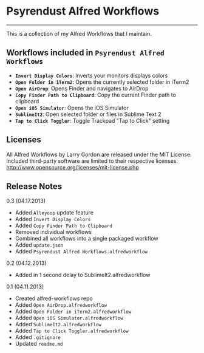 # Psyrendust Alfred Workflows
***
This is a collection of my Alfred Workflows that I maintain.

## Workflows included in `Psyrendust Alfred Workflows`
* **`Invert Display Colors`**: Inverts your monitors displays colors
* **`Open Folder in iTerm2`**: Opens the currently selected folder in iTerm2
* **`Open AirDrop`**: Opens Finder and navigates to AirDrop
* **`Copy Finder Path to Clipboard`**: Copy the current Finder path to clipboard
* **`Open iOS Simulator`**: Opens the iOS Simulator
* **`SublimeIt2`**: Open selected folder or files in Sublime Text 2
* **`Tap to Click Toggler`**: Toggle Trackpad "Tap to Click" setting

## Licenses
All Alfred Workflows by Larry Gordon are released under the MIT License. Included third-party software are limited to their respective licenses.
http://www.opensource.org/licenses/mit-license.php

## Release Notes
0.3 (04.17.2013)
* Added `Alleyoop` update feature
* Added `Invert Display Colors`
* Added `Copy Finder Path to Clipboard`
* Removed individual workflows
* Combined all workflows into a single packaged workflow
* Added `update.json`
* Added `Psyrendust Alfred Workflows.alfredworkflow`

0.2 (04.12.2013)

* Added in 1 second delay to SublimeIt2.alfredworkflow


0.1 (04.11.2013)

* Created alfred-workflows repo
* Added `Open AirDrop.alfredworkflow`
* Added `Open Folder in iTerm2.alfredworkflow`
* Added `Open iOS Simulator.alfredworkflow`
* Added `SublimeIt2.alfredworkflow`
* Added `Tap to Click Toggler.alfredworkflow`
* Added `.gitignore`
* Updated `readme.md`
